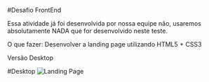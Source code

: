 #Desafio FrontEnd



Essa atividade já foi desenvolvida por nossa equipe não, usaremos absolutamente NADA que for desenvolvido neste teste.

O que fazer:
Desenvolver a landing page utilizando HTML5 + CSS3

Versão Desktop

#Desktop
<img src="./img/LP.png" alt="Landing Page " >
